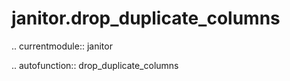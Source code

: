 ﻿janitor.drop\_duplicate\_columns
================================

.. currentmodule:: janitor

.. autofunction:: drop_duplicate_columns
